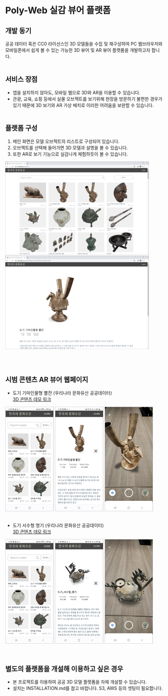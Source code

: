 # Poly-Web 실감 뷰어 플랫폼

## 개발 동기
공공 데이터 혹은 CC0 라이선스인 3D 모델들을 수집 및 재구성하여 PC 웹브라우저와 모바일폰에서 쉽게 볼 수 있는 가능한 3D 뷰어 및 AR 뷰어 플랫폼을 개발하고자 합니다.
<br><br>

## 서비스 장점
- 앱을 설치하지 않아도, 모바일 웹으로 3D와 AR을 이용할 수 있습니다.
- 관광, 교육, 쇼핑 등에서 실물 오브젝트를 보기위해 현장을 방문하기 불편한 경우가 있기 때문에 3D 보기와 AR 가상 배치로 이러한 어려움을 보완할 수 있습니다.
<br><br>

## 플랫폼 구성
1. 메인 화면은 모델 오브젝트의 리스트로 구성되어 있습니다.
2. 오브젝트를 선택해 들어가면 3D 모델과 설명을 볼 수 있습니다.
3. 또한 AR로 보기 기능으로 실감나게 체험하듯이 볼 수 있습니다.

<p align="left"><img src="./imgs/demo_mainpage.jpg" width="90%">
<img src="./imgs/demo_viewerpage.jpg" width="90%">

</p>
<br>
<br>

## 시범 콘텐츠 AR 뷰어 웹페이지
- 도기 기마인물형 뿔잔 (우리나라 문화유산 공공데이터) <br>
[3D 콘텐츠 데모 링크](https://www.k-heritage.xyz/models/8662da3f-333f-4646-a67f-a604c28b8d52)   

<p align="left">
<img src="./imgs/demo0_mainpage.jpg" width="30%" style="border: 1px solid lightgray;">
<img src="./imgs/demo1_3d_view0.jpg" width="30%" style="border: 1px solid  lightgray;">
<img src="./imgs/demo1_ar_view0.jpg" width="30%" style="border: 1px solid  lightgray;">
<!-- <img src="./imgs/demo1_QRCodeImg.jpg" width="30%"> -->
<br>
<br>

- 도기 서수형 명기 (우리나라 문화유산 공공데이터) <br> 
[3D 콘텐츠 데모 링크](https://www.k-heritage.xyz/models/9c2c3e89-53d6-453b-a5f3-fa164f2d5609) 
 
<p align="left">
<img src="./imgs/demo0_mainpage.jpg" width="30%" style="border: 1px solid  lightgray;">
<img src="./imgs/demo2_3d_view0.jpg" width="30%" style="border: 1px solid  lightgray;">
<img src="./imgs/demo2_ar_view0.jpg" width="30%" style="border: 1px solid  lightgray;">
<!-- <img src="./imgs/demo2_QRCodeImg.jpg" width="30%"> -->
</p>
<br>


## 별도의 플랫폼을 개설해 이용하고 싶은 경우
* 본 프로젝트를 이용하여 공공 3D 모델 플랫폼을 자체 개설할 수 있습니다. 
* 설치는 INSTALLATION.md를 참고 바랍니다. S3, AWS 등의 셋팅이 필요합니다.
